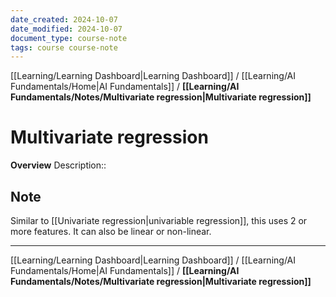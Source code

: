 ```yaml
---
date_created: 2024-10-07
date_modified: 2024-10-07
document_type: course-note
tags: course course-note
---
```

[[Learning/Learning Dashboard|Learning Dashboard]] / [[Learning/AI Fundamentals/Home|AI Fundamentals]] / **[[Learning/AI Fundamentals/Notes/Multivariate regression|Multivariate regression]]**
# Multivariate regression
**Overview**
Description:: 

## Note

Similar to [[Univariate regression|univariable regression]], this uses 2 or more features. It can also be linear or non-linear.

---
[[Learning/Learning Dashboard|Learning Dashboard]] / [[Learning/AI Fundamentals/Home|AI Fundamentals]] / **[[Learning/AI Fundamentals/Notes/Multivariate regression|Multivariate regression]]**